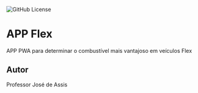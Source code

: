 ![GitHub License](https://img.shields.io/github/license/professorjosedeassis/flexv2)

# APP Flex
APP PWA para determinar o combustível mais vantajoso em veículos Flex
## Autor
Professor José de Assis

